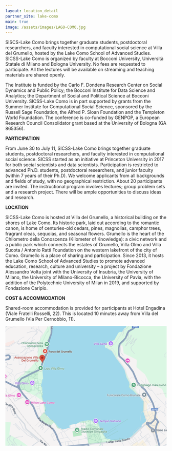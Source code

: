 ```yaml
---
layout: location_detail
partner_site: lake-como
main: true
image: /assets/images/LAGO-COMO.jpg
---
```


[//]: # (ORGANIZERS: Update the info to match your location. Add a site image to /assets/images/ and update the placeholder URL above to match it. See _data/2025/Lake Como for yml files that control the header content, location info on general sites page, people lists, and sidebar.)

SISCS-Lake Como brings together graduate students, postdoctoral researchers, and faculty interested in computational social science at Villa del Grumello, hosted by the Lake Como School of Advanced Studies. SICSS-Lake Como is organized by faculty at Bocconi University, Università Statale di Milano and Bologna University. No fees are requested to participate. All the lectures will be available on streaming and teaching materials are shared openly.

The Institute is funded by the Carlo F. Dondena Research Center on Social Dynamics and Public Policy; the Bocconi Institute for Data Science and Analytics; the Department of Social and Political Science at Bocconi University. SICSS-Lake Como is in part supported by grants from the Summer Institute for Computational Social Science, sponsored by the Russell Sage Foundation, the Alfred P. Sloan Foundation and the Templeton World Foundation. The conference is co-funded by GENPOP, a European Research Council Consolidator grant based at the University of Bologna (GA 865356).



**PARTICIPATION**

From June 30 to July 11, SICSS-Lake Como brings together graduate students, postdoctoral researchers, and faculty interested in computational social science. SICSS started as an initiative at Princeton University in 2017 for both social scientists and data scientists. Participation is restricted to advanced Ph.D. students, postdoctoral researchers, and junior faculty (within 7 years of their Ph.D). We welcome applicants from all backgrounds and fields of study, with no geographical restriction. About 20 participants are invited. The instructional program involves lectures; group problem sets and a research project. There will be ample opportunities to discuss ideas and research.


**LOCATION**

SICSS-Lake Como is hosted at Villa del Grumello, a historical building on the shores of Lake Como. Its historic park, laid out according to the romantic canon, is home of centuries-old cedars, pines, magnolias, camphor trees, fragrant oleas, sequoias, and seasonal flowers. Grumello is the heart of the Chilometro della Conoscenza (Kilometer of Knowledge): a civic network and a public park which connects the estates of Grumello, Villa Olmo and Villa Sucota / Antonio Ratti Foundation on the western lakefront of the city of Como. Grumello is a place of sharing and participation. Since 2013, it hosts the Lake Como School of Advanced Studies to promote advanced education, research, culture and university – a project by Fondazione Alessandro Volta joint with the University of Insubria, the University of Milano, the University of Milano-Bicocca, the University of Pavia, with the addition of the Polytechnic University of Milan in 2019, and supported by Fondazione Cariplo.


**COST & ACCOMMODATION**

Shared-room accommodation is provided for participants at Hotel Engadina (Viale Fratelli Rosselli, 22). This is located 10 minutes away from Villa del Grumello (Via Per Cernobbio, 11).



<p align="center">
  <img src="/assets/images/Villa_del_Grumello.png" alt="Alt text" width="600"/>
</p>



[//]: # (ORGANIZERS: feel free to add a link to your application materials or your SICSS apply page above.)
